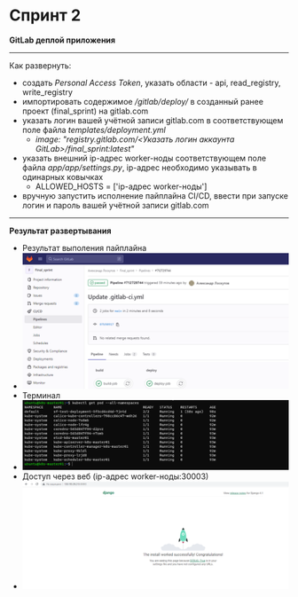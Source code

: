 # Спринт 2
**GitLab деплой приложения**
___
Как развернуть:
- создать _Personal Access Token_, указать области - api, read_registry, write_registry
- импортировать содержимое _/gitlab/deploy/_ в созданный ранее проект (final_sprint) на gitlab.com
- указать логин вашей учётной записи gitlab.com в соответствующем поле файла _templates/deployment.yml_
  - _image: "registry.gitlab.com/<Указать логин аккаунта GitLab>/final_sprint:latest"_
- указать внешний ip-адрес worker-ноды соответствующем поле файла _app/app/settings.py_, ip-адрес необходимо указывать в одинарных ковычках
  - ALLOWED_HOSTS = ['ip-адрес worker-ноды']
- вручную запустить исполнение пайплайна CI/CD, ввести при запуске логин и пароль вашей учётной записи gitlab.com
___
**Результат развертывания**
- Результат выполения пайплайна
- ![gitlab_pipeline](./images/gitlab_pipeline.PNG)
- Терминал
- ![k8s_app_deploy](./images/k8s_app_deploy.PNG)
- Доступ через веб (ip-адрес worker-ноды:30003)
- ![k8s_app_web](./images/k8s_app_web.PNG)
